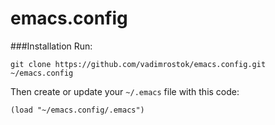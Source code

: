 emacs.config
============

###Installation
Run:

`git clone https://github.com/vadimrostok/emacs.config.git ~/emacs.config`

Then create or update your `~/.emacs` file with this code:

`(load "~/emacs.config/.emacs")`
